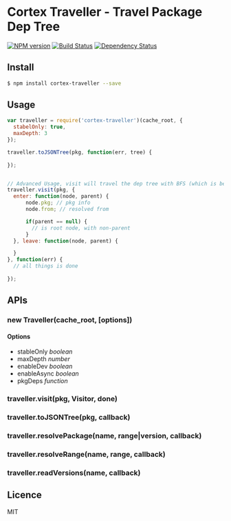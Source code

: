 # Cortex Traveller - Travel Package Dep Tree
 [![NPM version](https://badge.fury.io/js/cortex-traveller.svg)](http://badge.fury.io/js/cortex-traveller) [![Build Status](https://travis-ci.org/cortexjs/cortex-traveller.svg?branch=master)](https://travis-ci.org/cortexjs/cortex-traveller) [![Dependency Status](https://gemnasium.com/cortexjs/cortex-traveller.svg)](https://gemnasium.com/cortexjs/cortex-traveller)

<!-- description -->

## Install

```bash
$ npm install cortex-traveller --save
```

## Usage

```js
var traveller = require('cortex-traveller')(cache_root, {
  stabelOnly: true,
  maxDepth: 3
});

traveller.toJSONTree(pkg, function(err, tree) {
  
});


// Advanced Usage, visit will travel the dep tree with BFS (which is better for performance)
traveller.visit(pkg, {
  enter: function(node, parent) {
      node.pkg; // pkg info
      node.from; // resolved from

      if(parent == null) {
        // is root node, with non-parent
      }
  }, leave: function(node, parent) {

  }
}, function(err) {
  // all things is done
  
});
```

## APIs

### new Traveller(cache_root, [options])

#### Options

* stableOnly  _boolean_
* maxDepth    _number_
* enableDev   _boolean_
* enableAsync _boolean_
* pkgDeps     _function_

### traveller.visit(pkg, Visitor, done)

### traveller.toJSONTree(pkg, callback)

### traveller.resolvePackage(name, range|version, callback)

### traveller.resolveRange(name, range, callback)

### traveller.readVersions(name, callback)



## Licence

MIT
<!-- do not want to make nodeinit to complicated, you can edit this whenever you want. -->
